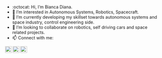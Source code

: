 - :octocat:  Hi, I’m Bianca Diana.
- 👀 I’m interested in Autonomous Systems, Robotics, Spacecraft.
- 🌱 I’m currently developing my skillset towards autonomous systems and space industry, control engineering side.
- 💞️ I’m looking to collaborate on robotics, self driving cars and space related projects. 
- 📫 Connect with me:
 
[<img align="left" alt="BiancaDT | LinkedIn" width="22px" src="https://cdn.jsdelivr.net/npm/simple-icons@v3/icons/linkedin.svg" />][linkedin]
[<img align="left" alt="BiancaDT | Twitter" width="22px" src="https://cdn.jsdelivr.net/npm/simple-icons@v3/icons/twitter.svg" />][twitter]
[<img align="left" alt="BiancaDT | Instagram" width="22px" src="https://cdn.jsdelivr.net/npm/simple-icons@v3/icons/instagram.svg" />][instagram]

<!---
BiancaDT/BiancaDT is a ✨ special ✨ repository because its `README.md` (this file) appears on your GitHub profile.
You can click the Preview link to take a look at your changes.
--->






[linkedin]: https://www.linkedin.com/in/biancaturneanu/
[twitter]: https://twitter.com/curiousbiancat
[instagram]: https://www.instagram.com/biancat.diana/
